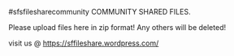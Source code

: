 #sfsfilesharecommunity
COMMUNITY SHARED FILES.

Please upload files here in zip format! 
Any others will be deleted!

visit us @ https://sffileshare.wordpress.com/
